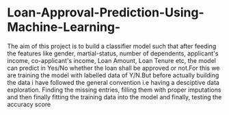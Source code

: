 # Loan-Approval-Prediction-Using-Machine-Learning-
The aim of this project is to build a classifier model such that after feeding the features like gender, martial-status, number of dependents, applicant's income, co-applicant's income, Loan Amount, Loan Tenure etc, the model can predict in Yes/No whether the loan shall be approved or not.For this we are training the model with labelled data of Y/N.But before actually building the data i have followed the general convention i.e having a desciptive data exploration. Finding the missing entries, filling them with proper imputations and then finally fitting the training data into the model and finally, testing the accuracy score
